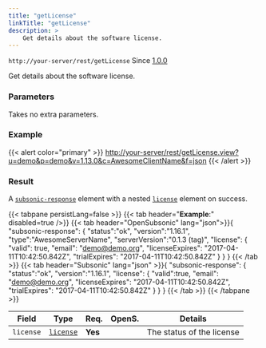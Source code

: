 ```yaml
---
title: "getLicense"
linkTitle: "getLicense"
description: >
    Get details about the software license. 
---
```


`http://your-server/rest/getLicense` Since [1.0.0](../../subsonic-versions)

Get details about the software license.

### Parameters

Takes no extra parameters.

### Example

{{< alert color="primary" >}} <http://your-server/rest/getLicense.view?u=demo&p=demo&v=1.13.0&c=AwesomeClientName&f=json> {{< /alert >}}

### Result

A [`subsonic-response`](../../responses/subsonic-response) element with a nested [`license`](../../responses/license) element on success.

{{< tabpane persistLang=false >}}
{{< tab header="**Example**:" disabled=true />}}
{{< tab header="OpenSubsonic" lang="json">}}{
  "subsonic-response": {
    "status":"ok",
    "version":"1.16.1",
    "type":"AwesomeServerName",
    "serverVersion":"0.1.3 (tag)",
    "license": {
        "valid": true,
        "email": "demo@demo.org",
        "licenseExpires": "2017-04-11T10:42:50.842Z",
        "trialExpires": "2017-04-11T10:42:50.842Z"
    }
  }
}
{{< /tab >}}
{{< tab header="Subsonic" lang="json" >}}{
  "subsonic-response": {
    "status":"ok",
    "version":"1.16.1",
    "license": {
        "valid":true,
        "email": "demo@demo.org",
        "licenseExpires": "2017-04-11T10:42:50.842Z",
        "trialExpires": "2017-04-11T10:42:50.842Z"
    }
  }
}
{{< /tab >}}
{{< /tabpane >}}

| Field |  Type | Req. | OpenS. | Details |
| --- | --- | --- | --- | --- |
| `license` | [`license`](../../responses/license) | **Yes** |     | The status of the license |
